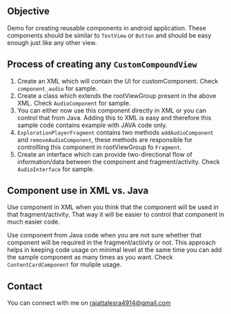 ## Objective

Demo for creating reusable components in android application. These components should be similar to `TextView` or `Button` and should be easy enough just like any other view.

## Process of creating any `CustomCompoundView`
1. Create an XML which will contain the UI for customComponent. Check `component_audio` for sample.
2. Create a class which extends the rootViewGroup present in the above XML. Check `AudioComponent` for sample.
3. You can either now use this component directly in XML or you can control that from Java. Adding this to XML is easy and therefore this sample code contains example with JAVA code only.
4. `ExplorationPlayerFragment` contains two methods `addAudioComponent` and `removeAudioComponent`, these methods are responsible for controllling this component in rootViewGroup fo `Fragment`.
5. Create an interface which can provide two-directional flow of information/data between the component and fragment/activity. Check `AudioInterface` for sample.

## Component use in XML vs. Java
Use component in XML when you think that the component will be used in that fragment/activity. That way it will be easier to control that component in much easier code.

Use component from Java code when you are not sure whether that component will be required in the fragment/actiivty or not. This approach helps in keeping code usage on minimal level at the same time you can add the sample component as many times as you want. Check `ContentCardComponent` for muliple usage.

## Contact
You can connect with me on rajattalesra4914@gmail.com
